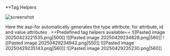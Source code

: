 **Tag Helpers


![screenshot](images/pasted_20250423221400.png)

Here the asp-for automatically generates the type attribute, for attribute, id and value attributes .
==Predefined tag helpers available==
![[Pasted image 20250423221535.png|500]]
![[Pasted image 20250429234828.png|560]]
![[Pasted image 20250429234942.png|550]]
![[Pasted image 20250429235143.png|560]]
![[Pasted image 20250429235230.png|560]]
